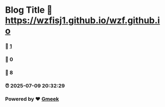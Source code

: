 # Blog Title :link: https://wzfisj1.github.io/wzf.github.io 
### :page_facing_up: [1](https://wzfisj1.github.io/wzf.github.io/tag.html) 
### :speech_balloon: 0 
### :hibiscus: 8 
### :alarm_clock: 2025-07-09 20:32:29 
### Powered by :heart: [Gmeek](https://github.com/Meekdai/Gmeek)
